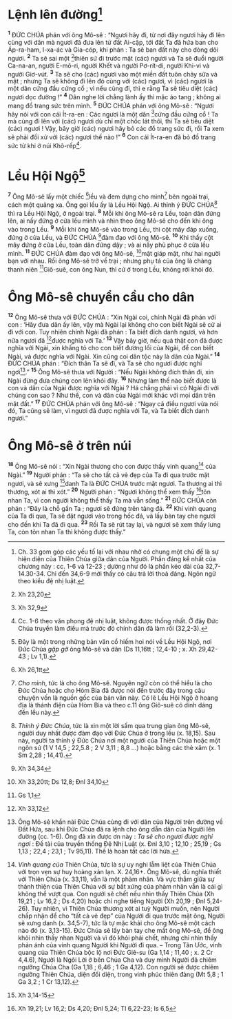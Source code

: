 # Lệnh lên đường[^1]
<sup><b>1</b></sup> ĐỨC CHÚA phán với ông Mô-sê : “Ngươi hãy đi, từ nơi đây ngươi hãy đi lên cùng với dân mà ngươi đã đưa lên từ đất Ai-cập, tới đất Ta đã hứa ban cho Áp-ra-ham, I-xa-ác và Gia-cóp, khi phán : Ta sẽ ban đất này cho dòng dõi ngươi. <sup><b>2</b></sup> Ta sẽ sai một [^1*]thiên sứ đi trước mặt (các) ngươi và Ta sẽ đuổi người Ca-na-an, người E-mô-ri, người Khết và người Pơ-rít-di, người Khi-vi và người Giơ-vút. <sup><b>3</b></sup> Ta sẽ cho (các) ngươi vào một miền đất tuôn chảy sữa và mật ; nhưng Ta sẽ không đi lên đó cùng với (các) ngươi, vì (các) ngươi là một dân cứng đầu cứng cổ ; vì nếu cùng đi, thì e rằng Ta sẽ tiêu diệt (các) ngươi dọc đường !” <sup><b>4</b></sup> Dân nghe lời chẳng lành ấy thì mặc áo tang ; không ai mang đồ trang sức trên mình. <sup><b>5</b></sup> ĐỨC CHÚA phán với ông Mô-sê : “Ngươi hãy nói với con cái Ít-ra-en : Các ngươi là một dân [^2*]cứng đầu cứng cổ ! Ta mà cùng đi lên với (các) ngươi dù chỉ một chốc lát thôi, thì Ta sẽ tiêu diệt (các) ngươi ! Vậy, bây giờ (các) ngươi hãy bỏ các đồ trang sức đi, rồi Ta xem sẽ phải đối xử với (các) ngươi thế nào !” <sup><b>6</b></sup> Con cái Ít-ra-en đã bỏ đồ trang sức từ khi ở núi Khô-rếp[^2].

# Lều Hội Ngộ[^3]
<sup><b>7</b></sup> Ông Mô-sê lấy một chiếc [^3*]lều và đem dựng cho mình[^4] bên ngoài trại, cách một quãng xa. Ông gọi lều ấy là Lều Hội Ngộ. Ai thỉnh ý ĐỨC CHÚA[^5] thì ra Lều Hội Ngộ, ở ngoài trại. <sup><b>8</b></sup> Mỗi khi ông Mô-sê ra Lều, toàn dân đứng lên, ai nấy đứng ở cửa lều mình và nhìn theo ông Mô-sê cho đến khi ông vào trong Lều. <sup><b>9</b></sup> Mỗi khi ông Mô-sê vào trong Lều, thì cột mây đáp xuống, đứng ở cửa Lều, và ĐỨC CHÚA [^4*]đàm đạo với ông Mô-sê. <sup><b>10</b></sup> Khi thấy cột mây đứng ở cửa Lều, toàn dân đứng dậy ; và ai nấy phủ phục ở cửa lều mình. <sup><b>11</b></sup> ĐỨC CHÚA đàm đạo với ông Mô-sê, [^5*]mặt giáp mặt, như hai người bạn với nhau. Rồi ông Mô-sê trở về trại ; nhưng phụ tá của ông là chàng thanh niên [^6*]Giô-suê, con ông Nun, thì cứ ở trong Lều, không rời khỏi đó.

# Ông Mô-sê chuyển cầu cho dân
<sup><b>12</b></sup> Ông Mô-sê thưa với ĐỨC CHÚA : “Xin Ngài coi, chính Ngài đã phán với con : ‘Hãy đưa dân ấy lên, vậy mà Ngài lại không cho con biết Ngài sẽ cử ai đi với con. Tuy nhiên chính Ngài đã phán : Ta biết đích danh ngươi, và hơn nữa ngươi đã [^7*]được nghĩa với Ta.’ <sup><b>13</b></sup> Vậy bây giờ, nếu quả thật con đã được nghĩa với Ngài, xin khấng tỏ cho con biết đường lối của Ngài, để con biết Ngài, và được nghĩa với Ngài. Xin cũng coi dân tộc này là dân của Ngài.” <sup><b>14</b></sup> ĐỨC CHÚA phán : “Đích thân Ta sẽ đi, và Ta sẽ cho ngươi được nghỉ ngơi[^6].” <sup><b>15</b></sup> Ông Mô-sê thưa với Người : “Nếu Ngài không đích thân đi, xin Ngài đừng đưa chúng con lên khỏi đây. <sup><b>16</b></sup> Nhưng làm thế nào biết được là con và dân của Ngài được nghĩa với Ngài ? Há chẳng phải vì có Ngài đi với chúng con sao ? Như thế, con và dân của Ngài mới khác với mọi dân trên mặt đất.” <sup><b>17</b></sup> ĐỨC CHÚA phán với ông Mô-sê : “Ngay cả điều ngươi vừa nói đó, Ta cũng sẽ làm, vì ngươi đã được nghĩa với Ta, và Ta biết đích danh ngươi.”

# Ông Mô-sê ở trên núi
<sup><b>18</b></sup> Ông Mô-sê nói : “Xin Ngài thương cho con được thấy vinh quang[^7] của Ngài.” <sup><b>19</b></sup> Người phán : “Ta sẽ cho tất cả vẻ đẹp của Ta đi qua trước mặt ngươi, và sẽ xưng [^8*]danh Ta là ĐỨC CHÚA trước mặt ngươi. Ta thương ai thì thương, xót ai thì xót.” <sup><b>20</b></sup> Người phán : “Ngươi không thể xem thấy [^9*]tôn nhan Ta, vì con người không thể thấy Ta mà vẫn sống.” <sup><b>21</b></sup> ĐỨC CHÚA còn phán : “Đây là chỗ gần Ta ; ngươi sẽ đứng trên tảng đá. <sup><b>22</b></sup> Khi vinh quang của Ta đi qua, Ta sẽ đặt ngươi vào trong hốc đá, và lấy bàn tay che ngươi cho đến khi Ta đã đi qua. <sup><b>23</b></sup> Rồi Ta sẽ rút tay lại, và ngươi sẽ xem thấy lưng Ta, còn tôn nhan Ta thì không được thấy.”

[^1]: Ch. 33 gom góp các yếu tố lại với nhau nhờ có chung một chủ đề là sự hiện diện của Thiên Chúa giữa dân của Người. Phần đáng kể nhất của chương này : cc. 1-6 và 12-23 ; dường như đó là phần kéo dài của 32,7-14.30-34. Chỉ đến 34,6-9 mới thấy có câu trả lời thoả đáng. Ngôn ngữ theo kiểu đệ nhị luật.
[^2]: Cc. 1-6 theo văn phong đệ nhị luật, không được thống nhất. Ở đây Đức Chúa truyền làm điều mà trước đó chính dân đã làm rồi (32,2-3).
[^3]: Đây là một trong những bản văn cổ hiếm hoi nói về Lều Hội Ngộ, nơi Đức Chúa <i>gặp gỡ</i> ông Mô-sê và dân (Ds 11,16tt ; 12,4-10 ; x. Xh 29,42-43 ; Lv 1,1).
[^4]: <i>Cho mình</i>, tức là cho ông Mô-sê. Nguyên ngữ còn có thể hiểu là cho Đức Chúa hoặc cho Hòm Bia đã được nói đến trước đây trong câu chuyện vốn là nguồn gốc của bản văn này. Có lẽ Lều Hội Ngộ ở hoang địa là thánh điện của Hòm Bia và theo c.11 ông Giô-suê có dính dáng đến lều này.
[^5]: <i>Thỉnh ý Đức Chúa</i>, tức là xin một lời sấm qua trung gian ông Mô-sê, người duy nhất được đàm đạo với Đức Chúa ở trong lều (x. 18,15). Sau này, người ta thỉnh ý Đức Chúa nơi một người của Thiên Chúa hoặc một ngôn sứ (1 V 14,5 ; 22,5.8 ; 2 V 3,11 ; 8,8 ...) hoặc bằng các thẻ xăm (x. 1 Sm 2,28 ; 14,41).
[^6]: Ông Mô-sê khẩn nài Đức Chúa cùng đi với dân của Người trên đường về Đất Hứa, sau khi Đức Chúa đã ra lệnh cho ông dẫn dân của Người lên đường (cc. 1-6). Ông đã xin được ơn này : <i>Ta sẽ cho ngươi được nghỉ ngơi</i> : Đề tài của truyền thống Đệ Nhị Luật (x. Đnl 3,10 ; 12,10 ; 25,19 ; Gs 1,13 ; 22,4 ; 23,1 ; Tv 95,11). Thế là hoàn tất các lời hứa.
[^7]: <i>Vinh quang của</i> Thiên Chúa, tức là sự uy nghi lẫm liệt của Thiên Chúa với trọn vẹn sự huy hoàng xán lạn. X. 24,16+. Ông Mô-sê, dù nghĩa thiết với Thiên Chúa (x. 33,11), vẫn là một phàm nhân. Và vực thẳm giữa sự thánh thiện của Thiên Chúa với sự bất xứng của phàm nhân vẫn là cái gì không thể vượt qua. Con người sẽ chết nếu nhìn thấy Thiên Chúa (Xh 19,21 ; Lv 16,2 ; Ds 4,20) hoặc chỉ nghe tiếng Người (Xh 20,19 ; Đnl 5,24-26). Tuy nhiên, vì Thiên Chúa thương xót ai tuỳ Người muốn, nên Người chấp nhận để cho “tất cả vẻ đẹp” của Người đi qua trước mặt ông, Người sẽ xưng danh (x. 34,5-7), tức là tự mặc khải cho ông Mô-sê một cách nào đó (x. 3,13-15). Đức Chúa sẽ lấy bàn tay che mắt ông Mô-sê, để ông khỏi nhìn thấy nhan Người và vì đó khỏi phải chết, nhưng chỉ nhìn thấy phản ánh của vinh quang Người khi Người đi qua. – Trong Tân Ước, vinh quang của Thiên Chúa bộc lộ nơi Đức Giê-su (Ga 1,14 ; 11,40 ; x. 2 Cr 4,4.6), Người là Ngôi Lời ở bên Chúa Cha và duy mình Người đã chiêm ngưỡng Chúa Cha (Ga 1,18 ; 6,46 ; 1 Ga 4,12). Con người sẽ được chiêm ngưỡng Thiên Chúa, diện đối diện, trong vinh phúc thiên đàng (Mt 5,8 ; 1 Ga 3,2 ; 1 Cr 13,12).
[^1*]: Xh 23,20
[^2*]: Xh 32,9
[^3*]: Xh 26,1tt
[^4*]: Xh 34,34
[^5*]: Xh 33,20tt; Ds 12,8; Đnl 34,10
[^6*]: Gs 1,1
[^7*]: Xh 33,12
[^8*]: Xh 3,14-15
[^9*]: Xh 19,21; Lv 16,2; Ds 4,20; Đnl 5,24; Tl 6,22-23; Is 6,5
